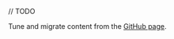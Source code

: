[//]: # (title: Testing an app)

// TODO

Tune and migrate content from the [GitHub page](https://github.com/JetBrains/compose-multiplatform/tree/master/tutorials/HTML/Using_Test_Utils).